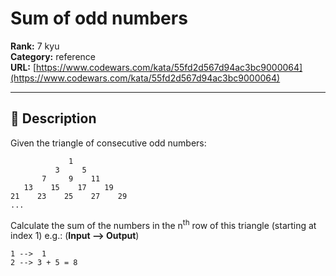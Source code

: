 # Sum of odd numbers

**Rank:** 7 kyu  
**Category:** reference  
**URL:** [https://www.codewars.com/kata/55fd2d567d94ac3bc9000064](https://www.codewars.com/kata/55fd2d567d94ac3bc9000064)

---

## 📝 Description

Given the triangle of consecutive odd numbers:

```
             1
          3     5
       7     9    11
   13    15    17    19
21    23    25    27    29
...
```

Calculate the sum of the numbers in the n<sup>th</sup> row of this triangle (starting at index 1) e.g.: (**Input --> Output**)

```
1 -->  1
2 --> 3 + 5 = 8
```
